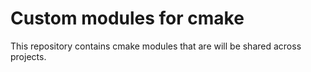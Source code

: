 # Custom modules for cmake #

This repository contains cmake modules that are will be shared across projects.
